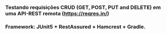 ### Testando requisições CRUD (GET, POST, PUT and DELETE) em uma API-REST remota (https://reqres.in/)
### Framework: JUnit5 + RestAssured + Hamcrest + Gradle. 
